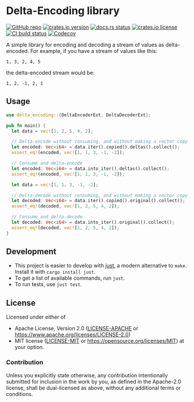 # Delta-Encoding library

[![GitHub repo](https://img.shields.io/badge/github-nyurik/delta--encoding-8da0cb?logo=github)](https://github.com/nyurik/delta-encoding)
[![crates.io version](https://img.shields.io/crates/v/delta-encoding)](https://crates.io/crates/delta-encoding)
[![docs.rs status](https://img.shields.io/docsrs/delta-encoding)](https://docs.rs/delta-encoding)
[![crates.io license](https://img.shields.io/crates/l/delta-encoding)](https://github.com/nyurik/delta-encoding/blob/main/LICENSE-APACHE)
[![CI build status](https://github.com/nyurik/delta-encoding/actions/workflows/ci.yml/badge.svg)](https://github.com/nyurik/delta-encoding/actions)
[![Codecov](https://img.shields.io/codecov/c/github/nyurik/delta-encoding)](https://app.codecov.io/gh/nyurik/delta-encoding)


A simple library for encoding and decoding a stream of values as delta-encoded.  For example, if you have a stream of values like this:

```text
1, 3, 2, 4, 5
```

the delta-encoded stream would be:

```text
1, 2, -1, 2, 1
```

## Usage

```rust
use delta_encoding::{DeltaEncoderExt, DeltaDecoderExt};

pub fn main() {
  let data = vec![1, 2, 5, 4, 2];

  // Delta-encode without consuming, and without making a vector copy
  let encoded: Vec<i64> = data.iter().copied().deltas().collect();
  assert_eq!(encoded, vec![1, 1, 3, -1, -2]);

  // Consume and delta-encode
  let encoded: Vec<i64> = data.into_iter().deltas().collect();
  assert_eq!(encoded, vec![1, 1, 3, -1, -2]);

  let data = vec![1, 1, 3, -1, -2];

  // Delta-decode without consuming, and without making a vector copy
  let decoded: Vec<i64> = data.iter().copied().original().collect();
  assert_eq!(decoded, vec![1, 2, 5, 4, 2]);

  // Consume and delta-decode
  let decoded: Vec<i64> = data.into_iter().original().collect();
  assert_eq!(decoded, vec![1, 2, 5, 4, 2]);
}
```

## Development

* This project is easier to develop with [just](https://github.com/casey/just#readme), a modern alternative to `make`.
  Install it with `cargo install just`.
* To get a list of available commands, run `just`.
* To run tests, use `just test`.

## License

Licensed under either of

* Apache License, Version 2.0 ([LICENSE-APACHE](LICENSE-APACHE) or <https://www.apache.org/licenses/LICENSE-2.0>)
* MIT license ([LICENSE-MIT](LICENSE-MIT) or <https://opensource.org/licenses/MIT>)
  at your option.

### Contribution

Unless you explicitly state otherwise, any contribution intentionally
submitted for inclusion in the work by you, as defined in the
Apache-2.0 license, shall be dual-licensed as above, without any
additional terms or conditions.
